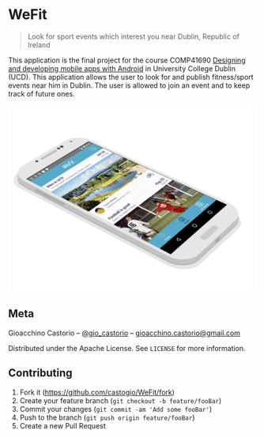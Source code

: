 # WeFit
> Look for sport events which interest you near Dublin, Republic of Ireland

This application is  the final project for the course COMP41690 [Designing and developing mobile apps with Android](https://sisweb.ucd.ie/usis/w_sm_web_inf_viewer_banner.show_module?p_subj=COMP&p_crse=41690&p_term_code=201700&p_semester=Semester%20One&p_website_mode=CONTINUING&p_crumb=%3CA%20href%3D%22https%3A%2F%2Fsisweb.ucd.ie%2Fusis%2Fw_sm_web_inf_viewer_banner.program_list%3Fp_website_mode%3DCONTINUING%26p_term_code%3D201700%22%3E%20Degrees%20by%20CAO%20Code%3C%2FA%3E%3CA%20href%3D%22https%3A%2F%2Fsisweb.ucd.ie%2Fusis%2Fw_sm_web_inf_viewer_banner.show_major%3Fp_term_code%3D201700%26p_cao_code%3DDN201%26p_major_code%3DCSSA%26p_cao_code%3DDN201%26p_website_mode%3DCONTINUING%26p_show_prog_link%3DY%26p_crumb%3D%253CA%2520href%253D%2522https%253A%252F%252Fsisweb.ucd.ie%252Fusis%252Fw_sm_web_inf_viewer_banner.program_list%253Fp_website_mode%253DCONTINUING%2526p_term_code%253D201700%2522%253E%2520Degrees%2520by%2520CAO%2520Code%253C%252FA%253E%22%3E%20DN201%20Computer%20Science%3C%2FA%3E#top) in University College Dublin (UCD).
This application allows the user to look for and publish fitness/sport events near him in Dublin. The user is allowed to join an event and to keep track of future ones.

<img src="wefitscreen.png" />

## Meta

Gioacchino Castorio – [@gio_castorio](https://twitter.com/gio_castorio) – gioacchino.castorio@gmail.com

Distributed under the Apache License. See ``LICENSE`` for more information.

## Contributing

1. Fork it (<https://github.com/castogio/WeFit/fork>)
2. Create your feature branch (`git checkout -b feature/fooBar`)
3. Commit your changes (`git commit -am 'Add some fooBar'`)
4. Push to the branch (`git push origin feature/fooBar`)
5. Create a new Pull Request
